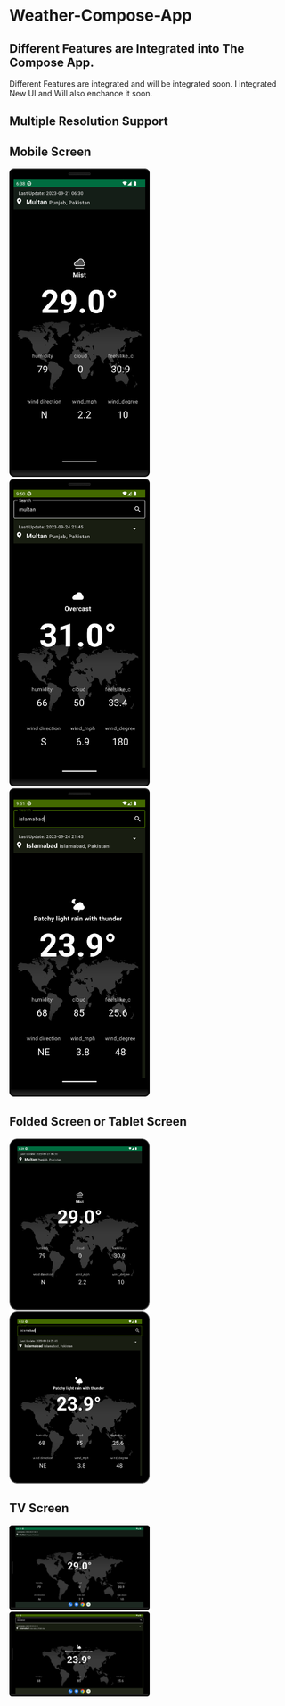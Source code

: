 # Weather-Compose-App

## Different Features are Integrated into The Compose App.
<p>Different Features are integrated and will be integrated soon. I integrated New UI and Will also enchance it soon.</p>

## Multiple Resolution Support
<h2>Mobile Screen</h2>
<img src="https://github.com/KhubaibKhan4/Weather-Compose-App/blob/master/Screenshot_20230921_063845.png" width="50%" heaight="50%"/> <img src="https://github.com/KhubaibKhan4/Weather-Compose-App/blob/master/screenshots/1.png" width="50%" heaight="50%"/> <img src="https://github.com/KhubaibKhan4/Weather-Compose-App/blob/master/screenshots/2.png" width="50%" heaight="50%"/>

<h2>Folded Screen or Tablet Screen</h2>
<img src="https://github.com/KhubaibKhan4/Weather-Compose-App/blob/master/Screenshot_20230921_063908.png" width="50%" heaight="50%"/> <img src="https://github.com/KhubaibKhan4/Weather-Compose-App/blob/master/screenshots/3.png" width="50%" heaight="50%"/>

<h2>TV Screen</h2>
<img src="https://github.com/KhubaibKhan4/Weather-Compose-App/blob/master/Screenshot_20230921_064028.png" width="50%" heaight="50%"/> <img src="https://github.com/KhubaibKhan4/Weather-Compose-App/blob/master/screenshots/4.png" width="50%" heaight="50%"/>
